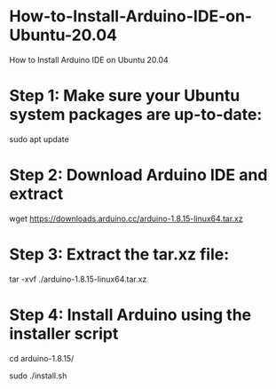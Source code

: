 # How-to-Install-Arduino-IDE-on-Ubuntu-20.04
How to Install Arduino IDE on Ubuntu 20.04


# Step 1: Make sure your Ubuntu system packages are up-to-date:

sudo apt update


# Step 2: Download Arduino IDE and extract

wget https://downloads.arduino.cc/arduino-1.8.15-linux64.tar.xz

# Step 3: Extract the tar.xz file:


tar -xvf ./arduino-1.8.15-linux64.tar.xz


# Step 4: Install Arduino using the installer script

cd arduino-1.8.15/
 
sudo ./install.sh
